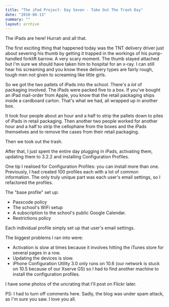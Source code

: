 ```yaml
---
title: "The iPad Project: Day Seven - Take Out The Trash Day"
date: "2010-08-13"
summary: ""
layout: archive
---
```


The iPads are here! Hurrah and all that.

The first exciting thing that happened today was the TNT delivery driver just about severing his thumb by getting it trapped in the workings of his pump-handled forklift barrow. A very scary moment. The thumb stayed attached but I'm sure we should have taken him to hospital for an x-ray. I can still hear his screaming and you know these delivery types are fairly rough, tough men not given to screaming like little girls.

So we got the two pallets of iPads into the school. There's a _lot_ of packaging involved. The iPads were packed five to a box. If you've bought an iPad mail-order from Apple, you know that the retail packaging ships inside a cardboard carton. That's what we had, all wrapped up in another box.

It took four people about an hour and a half to strip the pallets down to piles of iPads in retail packaging. Then another two people worked for another hour and a half to strip the cellophane from the boxes and the iPads themselves and to remove the cases from their retail packaging.

Then we took out the trash.

After that, I just spent the entire day plugging in iPads, activating them, updating them to 3.2.2 and installing Configuration Profiles.

One tip I realised for Configuration Profiles: you can install more than one. Previously, I had created 100 profiles each with a lot of common information. The only truly unique part was each user's email settings, so I refactored the profiles.

The "base profile" set up:

- Passcode policy
- The school's WiFi setup
- A subscription to the school's public Google Calendar.
- Restrictions policy

Each individual profile simply set up that user's email settings.

The biggest problems I ran into were:

- Activation is slow at times because it involves hitting the iTunes store for several pages in a row.
- Updating the devices is slow.
- iPhone Configuration Utility 3.0 only runs on 10.6 (our network is stuck on 10.5 because of our Xserve G5) so I had to find another machine to install the configuration profiles.

I have some photos of the uncrating that I'll post on Flickr later.

PS: I had to turn off comments here. Sadly, the blog was under spam attack, as I'm sure you saw. I love you all.
